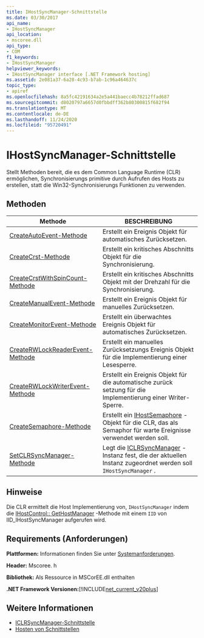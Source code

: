 ```yaml
---
title: IHostSyncManager-Schnittstelle
ms.date: 03/30/2017
api_name:
- IHostSyncManager
api_location:
- mscoree.dll
api_type:
- COM
f1_keywords:
- IHostSyncManager
helpviewer_keywords:
- IHostSyncManager interface [.NET Framework hosting]
ms.assetid: 2e081a37-6a28-4c93-b7ab-1c96a464637c
topic_type:
- apiref
ms.openlocfilehash: 8a5fc42191634a2e5a441baecc4b78212ffad687
ms.sourcegitcommit: d8020797a6657d0fbbdff362b80300815f682f94
ms.translationtype: MT
ms.contentlocale: de-DE
ms.lasthandoff: 11/24/2020
ms.locfileid: "95720491"
---
```

# <a name="ihostsyncmanager-interface"></a>IHostSyncManager-Schnittstelle

Stellt Methoden bereit, die es dem Common Language Runtime (CLR) ermöglichen, Synchronisierungs primitive durch Aufrufen des Hosts zu erstellen, statt die Win32-Synchronisierungs Funktionen zu verwenden.  
  
## <a name="methods"></a>Methoden  
  
|Methode|BESCHREIBUNG|  
|------------|-----------------|  
|[CreateAutoEvent-Methode](ihostsyncmanager-createautoevent-method.md)|Erstellt ein Ereignis Objekt für automatisches Zurücksetzen.|  
|[CreateCrst-Methode](ihostsyncmanager-createcrst-method.md)|Erstellt ein kritisches Abschnitts Objekt für die Synchronisierung.|  
|[CreateCrstWithSpinCount-Methode](ihostsyncmanager-createcrstwithspincount-method.md)|Erstellt ein kritisches Abschnitts Objekt mit der Drehzahl für die Synchronisierung.|  
|[CreateManualEvent-Methode](ihostsyncmanager-createmanualevent-method.md)|Erstellt ein Ereignis Objekt für manuelles Zurücksetzen.|  
|[CreateMonitorEvent-Methode](ihostsyncmanager-createmonitorevent-method.md)|Erstellt ein überwachtes Ereignis Objekt für automatisches Zurücksetzen.|  
|[CreateRWLockReaderEvent-Methode](ihostsyncmanager-createrwlockreaderevent-method.md)|Erstellt ein manuelles Zurücksetzungs Ereignis Objekt für die Implementierung einer Lesesperre.|  
|[CreateRWLockWriterEvent-Methode](ihostsyncmanager-createrwlockwriterevent-method.md)|Erstellt ein Ereignis Objekt für die automatische zurück setzung für die Implementierung einer Writer-Sperre.|  
|[CreateSemaphore-Methode](ihostsyncmanager-createsemaphore-method.md)|Erstellt ein [IHostSemaphore](ihostsemaphore-interface.md) -Objekt für die CLR, das als Semaphor für warte Ereignisse verwendet werden soll.|  
|[SetCLRSyncManager-Methode](ihostsyncmanager-setclrsyncmanager-method.md)|Legt die [ICLRSyncManager](iclrsyncmanager-interface.md) -Instanz fest, die der aktuellen Instanz zugeordnet werden soll `IHostSyncManager` .|  
  
## <a name="remarks"></a>Hinweise  

 Die CLR ermittelt die Host Implementierung von, `IHostSyncManager` indem die [IHostControl:: GetHostManager](ihostcontrol-gethostmanager-method.md) -Methode mit einem `IID` von IID_IHostSyncManager aufgerufen wird.  
  
## <a name="requirements"></a>Requirements (Anforderungen)  

 **Plattformen:** Informationen finden Sie unter [Systemanforderungen](../../get-started/system-requirements.md).  
  
 **Header:** Mscoree. h  
  
 **Bibliothek:** Als Ressource in MSCorEE.dll enthalten  
  
 **.NET Framework Versionen:**[!INCLUDE[net_current_v20plus](../../../../includes/net-current-v20plus-md.md)]  
  
## <a name="see-also"></a>Weitere Informationen

- [ICLRSyncManager-Schnittstelle](iclrsyncmanager-interface.md)
- [Hosten von Schnittstellen](hosting-interfaces.md)
